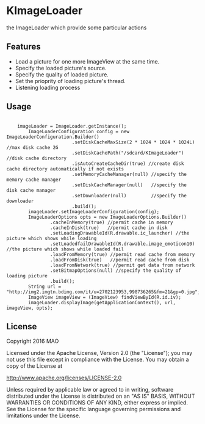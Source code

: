 # KImageLoader
the ImageLoader which provide some particular actions

Features
------

* Load a picture for one more ImageView at the same time.
* Specify the loaded picture's source.
* Specify the quality of loaded picture.
* Set the prioprity of loading picture's thread.
* Listening loading process

Usage
------

```

	imageLoader = ImageLoader.getInstance();
		ImageLoaderConfiguration config = new ImageLoaderConfiguration.Builder()
						.setDiskCacheMaxSize(2 * 1024 * 1024 * 1024L) //max disk cache 2G
						.setDiskCachePath("/sdcard/KImageLoader") //disk cache directory
						.isAutoCreateCacheDir(true) //create disk cache directory automatically if not exists
						.setMemoryCacheManager(null) //specify the memory cache manager
						.setDiskCacheManager(null)   //specify the disk cache manager
						.setDownloader(null)         //specify the downloader
						.build();
		imageLoader.setImageLoaderConfiguration(config);
		ImageLoaderOptions opts = new ImageLoaderOptions.Builder()
				.cacheInMemory(true) //permit cache in memory
				.cacheInDisk(true)   //permit cache in disk
				.setLoadingDrawableId(R.drawable.ic_launcher) //the picture which shows while loading
				.setLoadedfailDrawableId(R.drawable.image_emoticon10) //the picture which shows while loaded fail
				.loadFromMemory(true) //permit read cache from memory
				.loadFromDisk(true)   //permit read cache from disk
				.loadFromNetwork(true) //permit get data from network
				.setBitmapOptions(null) //specify the quality of loading picture
				.build();
		String url = "http://img2.imgtn.bdimg.com/it/u=2702123953,998736265&fm=21&gp=0.jpg";
		ImageView imageView = (ImageView) findViewById(R.id.iv);
		imageLoader.displayImage(getApplicationContext(), url, imageView, opts);

```

License
------

Copyright 2016 MAO

Licensed under the Apache License, Version 2.0 (the "License");
you may not use this file except in compliance with the License.
You may obtain a copy of the License at

http://www.apache.org/licenses/LICENSE-2.0

Unless required by applicable law or agreed to in writing, software
distributed under the License is distributed on an "AS IS" BASIS,
WITHOUT WARRANTIES OR CONDITIONS OF ANY KIND, either express or implied.
See the License for the specific language governing permissions and
limitations under the License.
